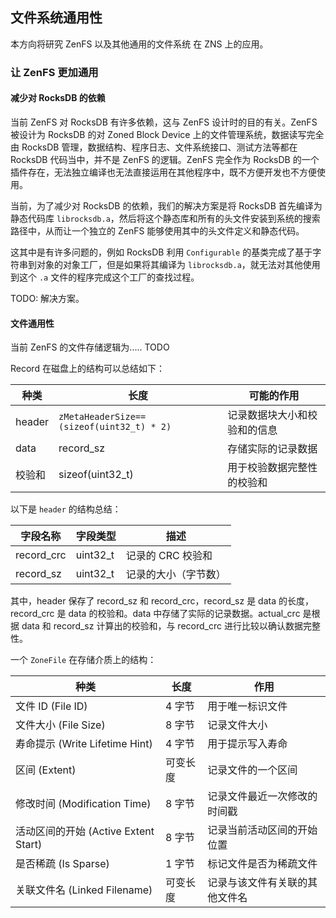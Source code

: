 ## 文件系统通用性

本方向将研究 ZenFS 以及其他通用的文件系统 在 ZNS 上的应用。

### 让 ZenFS 更加通用

#### 减少对 RocksDB 的依赖

当前 ZenFS 对 RocksDB 有许多依赖，这与 ZenFS 设计时的目的有关。ZenFS 被设计为 RocksDB 的对 Zoned Block Device 上的文件管理系统，数据读写完全由 RocksDB 管理，数据结构、程序日志、文件系统接口、测试方法等都在 RocksDB 代码当中，并不是 ZenFS 的逻辑。ZenFS 完全作为 RocksDB 的一个插件存在，无法独立编译也无法直接运用在其他程序中，既不方便开发也不方便使用。

当前，为了减少对 RocksDB 的依赖，我们的解决方案是将 RocksDB 首先编译为静态代码库 `librocksdb.a`，然后将这个静态库和所有的头文件安装到系统的搜索路径中，从而让一个独立的 ZenFS 能够使用其中的头文件定义和静态代码。

这其中是有许多问题的，例如 RocksDB 利用 `Configurable` 的基类完成了基于字符串到对象的对象工厂，但是如果将其编译为 `librocksdb.a`，就无法对其他使用到这个 `.a` 文件的程序完成这个工厂的查找过程。

TODO: 解决方案。

#### 文件通用性

当前 ZenFS 的文件存储逻辑为..... TODO

Record 在磁盘上的结构可以总结如下：

| 种类   | 长度                                      | 可能的作用                   |
| ------ | ----------------------------------------- | ---------------------------- |
| header | `zMetaHeaderSize==(sizeof(uint32_t) * 2)` | 记录数据块大小和校验和的信息 |
| data   | record_sz                                 | 存储实际的记录数据           |
| 校验和 | sizeof(uint32_t)                          | 用于校验数据完整性的校验和   |

以下是 `header` 的结构总结：

| 字段名称   | 字段类型 | 描述                 |
| ---------- | -------- | -------------------- |
| record_crc | uint32_t | 记录的 CRC 校验和    |
| record_sz  | uint32_t | 记录的大小（字节数） |

其中，header 保存了 record_sz 和 record_crc，record_sz 是 data 的长度，record_crc 是 data 的校验和。data 中存储了实际的记录数据。actual_crc 是根据 data 和 record_sz 计算出的校验和，与 record_crc 进行比较以确认数据完整性。

一个 `ZoneFile` 在存储介质上的结构：

| 种类                                 | 长度     | 作用                           |
| ------------------------------------ | -------- | ------------------------------ |
| 文件 ID (File ID)                    | 4 字节   | 用于唯一标识文件               |
| 文件大小 (File Size)                 | 8 字节   | 记录文件大小                   |
| 寿命提示 (Write Lifetime Hint)       | 4 字节   | 用于提示写入寿命               |
| 区间 (Extent)                        | 可变长度 | 记录文件的一个区间             |
| 修改时间 (Modification Time)         | 8 字节   | 记录文件最近一次修改的时间戳   |
| 活动区间的开始 (Active Extent Start) | 8 字节   | 记录当前活动区间的开始位置     |
| 是否稀疏 (Is Sparse)                 | 1 字节   | 标记文件是否为稀疏文件         |
| 关联文件名 (Linked Filename)         | 可变长度 | 记录与该文件有关联的其他文件名 |

